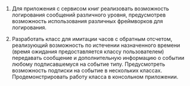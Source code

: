 1. Для приложения с сервисом книг реализовать возможность логирования
сообщений различного уровня, предусмотрев возможность использования
различных фреймворков для логирования.

2. Разработать класс для имитации часов с обратным отсчетом, реализующий
возможность по истечении назначенного времени (время ожидания
предоставляется классу пользователем) передавать сообщение и
дополнительную информацию о событии любому подписавшемуся на событие
типу. Предусмотреть возможность подписки на событие в нескольких классах.
Продемонстрировать работу класса в консольном приложении.